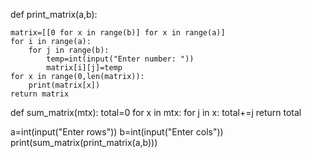def print_matrix(a,b):
    
    matrix=[[0 for x in range(b)] for x in range(a)]
    for i in range(a):
        for j in range(b):
            temp=int(input("Enter number: "))
            matrix[i][j]=temp
    for x in range(0,len(matrix)):
        print(matrix[x])
    return matrix

def sum_matrix(mtx):
    total=0
    for x in mtx:
        for j in x:
            total+=j
    return total

a=int(input("Enter rows"))
b=int(input("Enter cols"))
print(sum_matrix(print_matrix(a,b)))
